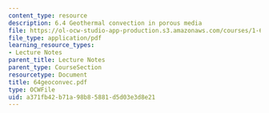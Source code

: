 ```yaml
---
content_type: resource
description: 6.4 Geothermal convection in porous media
file: https://ol-ocw-studio-app-production.s3.amazonaws.com/courses/1-63-advanced-fluid-dynamics-of-the-environment-fall-2002/a371fb42b71a98b85881d5d03e3d8e21_64geoconvec.pdf
file_type: application/pdf
learning_resource_types:
- Lecture Notes
parent_title: Lecture Notes
parent_type: CourseSection
resourcetype: Document
title: 64geoconvec.pdf
type: OCWFile
uid: a371fb42-b71a-98b8-5881-d5d03e3d8e21
---
```

